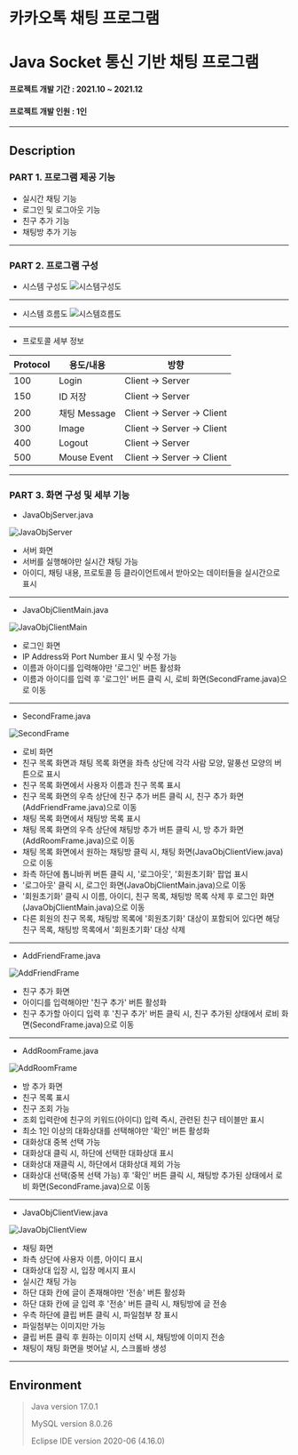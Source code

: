 # 카카오톡 채팅 프로그램
# Java Socket 통신 기반 채팅 프로그램
#### 프로젝트 개발 기간 : 2021.10 ~ 2021.12
#### 프로젝트 개발 인원 : 1인
-----------------------
## Description
### PART 1. 프로그램 제공 기능
 - 실시간 채팅 기능
 - 로그인 및 로그아웃 기능
 - 친구 추가 기능
 - 채팅방 추가 기능

-----------------------
 
### PART 2. 프로그램 구성
 - 시스템 구성도
 ![시스템구성도](https://user-images.githubusercontent.com/77719450/195785934-6cbd1f4b-15dd-40cc-8e9b-01bcfe928e8e.PNG)
 -----------------------
 - 시스템 흐름도
 ![시스템흐름도](https://user-images.githubusercontent.com/77719450/195786722-8f5c0984-51bf-45ae-904b-309886564454.PNG)
 -----------------------
 - 프로토콜 세부 정보


 |Protocol|용도/내용|방향|
|------|---|---|
|100|Login|Client -> Server|
|150|ID 저장|Client -> Server|
|200|채팅 Message|Client -> Server -> Client|
|300|Image|Client -> Server -> Client|
|400|Logout|Client -> Server|
|500|Mouse Event|Client -> Server -> Client|

 -----------------------
### PART 3. 화면 구성 및 세부 기능
 - JavaObjServer.java
 
 ![JavaObjServer](https://user-images.githubusercontent.com/77719450/195806504-e471f9b9-4a3b-4b48-8024-8addc277bfe9.png)

 - 서버 화면
 - 서버를 실행해야만 실시간 채팅 가능
 - 아이디, 채팅 내용, 프로토콜 등 클라이언트에서 받아오는 데이터들을 실시간으로 표시
 -----------------------
 - JavaObjClientMain.java
 
![JavaObjClientMain](https://user-images.githubusercontent.com/77719450/195789360-c8e05c2d-4fbe-4eba-b80e-158f6d373243.png)

 - 로그인 화면
 - IP Address와 Port Number 표시 및 수정 가능
 - 이름과 아이디를 입력해야만 '로그인' 버튼 활성화
 - 이름과 아이디를 입력 후 '로그인' 버튼 클릭 시, 로비 화면(SecondFrame.java)으로 이동
 -----------------------
 - SecondFrame.java
 
 ![SecondFrame](https://user-images.githubusercontent.com/77719450/195789383-27b72374-1971-46c7-8273-e9da394873f6.png)
 
 - 로비 화면
 - 친구 목록 화면과 채팅 목록 화면을 좌측 상단에 각각 사람 모양, 말풍선 모양의 버튼으로 표시
 - 친구 목록 화면에서 사용자 이름과 친구 목록 표시
 - 친구 목록 화면의 우측 상단에 친구 추가 버튼 클릭 시, 친구 추가 화면(AddFriendFrame.java)으로 이동
 - 채팅 목록 화면에서 채팅방 목록 표시
 - 채팅 목록 화면의 우측 상단에 채팅방 추가 버튼 클릭 시, 방 추가 화면(AddRoomFrame.java)으로 이동
 - 채팅 목록 화면에서 원하는 채팅방 클릭 시, 채팅 화면(JavaObjClientView.java)으로 이동
 - 좌측 하단에 톱니바퀴 버튼 클릭 시, '로그아웃', '회원초기화' 팝업 표시
 - '로그아웃' 클릭 시, 로그인 화면(JavaObjClientMain.java)으로 이동
 - '회원초기화' 클릭 시 이름, 아이디, 친구 목록, 채팅방 목록 삭제 후 로그인 화면(JavaObjClientMain.java)으로 이동
 - 다른 회원의 친구 목록, 채팅방 목록에 '회원초기화' 대상이 포함되어 있다면 해당 친구 목록, 채팅방 목록에서 '회원초기화' 대상 삭제
 -----------------------
 - AddFriendFrame.java
 
 ![AddFriendFrame](https://user-images.githubusercontent.com/77719450/195791082-30fc16f6-0e5e-4797-bcb1-597f56ceaf3c.png)
 
 - 친구 추가 화면
 - 아이디를 입력해야만 '친구 추가' 버튼 활성화
 - 친구 추가할 아이디 입력 후 '친구 추가' 버튼 클릭 시, 친구 추가된 상태에서 로비 화면(SecondFrame.java)으로 이동
 -----------------------
 - AddRoomFrame.java

 ![AddRoomFrame](https://user-images.githubusercontent.com/77719450/195791406-16519d21-3d1c-4185-bded-a31a2bc2df28.png)

 - 방 추가 화면
 - 친구 목록 표시
 - 친구 조회 가능
 - 조회 입력란에 친구의 키워드(아이디) 입력 즉시, 관련된 친구 테이블만 표시
 - 최소 1인 이상의 대화상대를 선택해야만 '확인' 버튼 활성화
 - 대화상대 중복 선택 가능
 - 대화상대 클릭 시, 하단에 선택한 대화상대 표시
 - 대화상대 재클릭 시, 하단에서 대화상대 제외 가능
 - 대화상대 선택(중복 선택 가능) 후 '확인' 버튼 클릭 시, 채팅방 추가된 상태에서 로비 화면(SecondFrame.java)으로 이동
 -----------------------
 - JavaObjClientView.java

 ![JavaObjClientView](https://user-images.githubusercontent.com/77719450/195791791-02a56a2c-76dd-462a-a19c-1b896f2681f6.png)
 
 - 채팅 화면
 - 좌측 상단에 사용자 이름, 아이디 표시
 - 대화상대 입장 시, 입장 메시지 표시
 - 실시간 채팅 가능
 - 하단 대화 칸에 글이 존재해야만 '전송' 버튼 활성화
 - 하단 대화 칸에 글 입력 후 '전송' 버튼 클릭 시, 채팅방에 글 전송
 - 우측 하단에 클립 버튼 클릭 시, 파일첨부 창 표시
 - 파일첨부는 이미지만 가능
 - 클립 버튼 클릭 후 원하는 이미지 선택 시, 채팅방에 이미지 전송
 - 채팅이 채팅 화면을 벗어날 시, 스크롤바 생성
 -----------------------

## Environment
 > Java version 17.0.1
 > 
 > MySQL version 8.0.26
 >
 > Eclipse IDE version 2020-06 (4.16.0)
